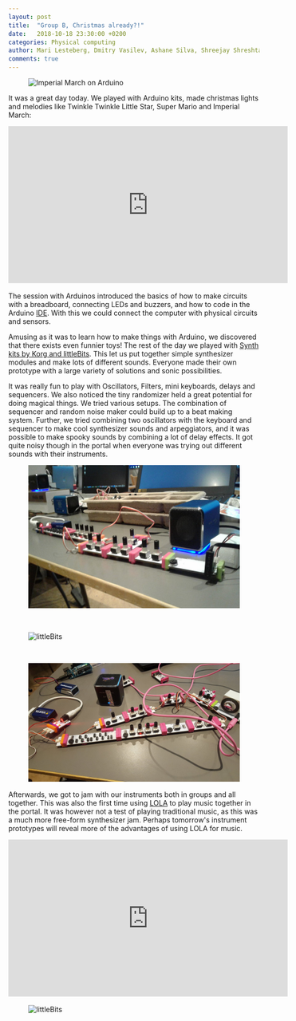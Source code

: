```yaml
---
layout: post
title:  "Group B, Christmas already?!"
date:   2018-10-18 23:30:00 +0200
categories: Physical computing
author: Mari Lesteberg, Dmitry Vasilev, Ashane Silva, Shreejay Shreshta & Eigil Aandahl
comments: true
---
```


<figure>
<img src="https://media.giphy.com/media/26u9ZrUgD6TXA54oVV/giphy.gif" alt="Imperial March on Arduino">
</figure>

It was a great day today. We played with Arduino kits, made christmas lights and melodies like Twinkle Twinkle Little Star, Super Mario and Imperial March:

<iframe width="560" height="315" src="https://www.youtube.com/embed/PqXch8Bn2Ek" frameborder="0" allow="autoplay; encrypted-media" allowfullscreen></iframe>

The session with Arduinos introduced the basics of how to make circuits with a breadboard, connecting LEDs and buzzers, and how to code in the Arduino [IDE](https://en.wikipedia.org/wiki/Integrated_development_environment). With this we could connect the computer with physical circuits and sensors.

Amusing as it was to learn how to make things with Arduino, we discovered that there exists even funnier toys! The rest of the day we played with [Synth kits by Korg and littleBits](https://shop.littlebits.com/products/synth-kit).
This let us put together simple synthesizer modules and make lots of different sounds. Everyone made their own prototype with a large variety of solutions and sonic possibilities. 

It was really fun to play with Oscillators, Filters, mini keyboards, delays and sequencers. We also noticed the tiny randomizer held a great potential for doing magical things. We tried various setups. The combination of sequencer and random noise maker could build up to a beat making system. Further, we tried combining two oscillators with the keyboard and sequencer to make cool synthesizer sounds and arpeggiators, and it was possible to make spooky sounds by combining a lot of delay effects.  It got quite noisy though in the portal when everyone was trying out different sounds with their instruments. 

<figure>
<img src="https://github.com/MCT-master/mct-master.github.io/blob/master/assets/img/Little%20bits.jpg" alt="littleBits instrument">
</figure>
<br>
<figure>
<img src="https://github.com/MCT-master/mct-master.github.io/blob/master/assets/img/Littlebits2.jpg" alt="littleBits">
</figure>
<br>
<figure>
<img src="https://github.com/MCT-master/mct-master.github.io/blob/master/assets/img/Littlebits.jpg" alt="littleBits">
</figure>

Afterwards, we got to jam with our instruments both in groups and all together. This was also the first time using [LOLA](https://lola.conts.it/) to play music together in the portal. It was however not a test of playing traditional music, as this was a much more free-form synthesizer jam. Perhaps tomorrow's instrument prototypes will reveal more of the advantages of using LOLA for music.

<iframe width="560" height="315" src="https://www.youtube.com/embed/BKQh6wi6ABY" frameborder="0" allow="autoplay; encrypted-media" allowfullscreen></iframe>


<figure>
<img src="https://github.com/MCT-master/mct-master.github.io/blob/master/assets/img/Littlebits2.jpg" alt="littleBits">
</figure>
